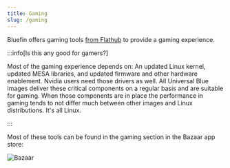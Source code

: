 ```yaml
---
title: Gaming
slug: /gaming
---
```


Bluefin offers gaming tools [from Flathub](https://flathub.org/) to provide a gaming experience.

:::info[Is this any good for gamers?]

Most of the gaming experience depends on: An updated Linux kernel, updated MESA libraries, and updated firmware and other hardware enablement. Nvidia users need those drivers as well. All Universal Blue images deliver these critical components on a regular basis and are suitable for gaming. When those components are in place the performance in gaming tends to not differ much between other images and Linux distributions. It's all Linux.

:::

Most of these tools can be found in the gaming section in the Bazaar app store:

![Bazaar](https://github.com/user-attachments/assets/c5361bc2-cfcd-4c78-a726-a77eade04b59)
